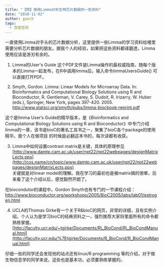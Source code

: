 ```yaml
---
title: "【转】使用Limma分析生物芯片数据的一些资料"
date: "2010-11-02"
author: gaoch
tags:
  - 百度空间
---
```


一直使用Limma对手头的芯片数据分析，这里提供一些Limma的学习资料给楼里需要分析芯片数据的朋友。据我个人的经验，如果把这些资料都琢磨透，Limma使用应该是游刃有余的。  
  
1. Limma的User's Guide
这个PDF文件是Limma操作的最权威指南，随每个版本的Limma一起发布，在R中调用limma后，输入命令limmaUsersGuide()
可以直接打开PDF。  
  
2. Smyth, Gordon. Limma: Linear Models for Microarray Data. In:
Bioinformatics and Computational Biology Solutions using R and
Bioconductor, R. Gentleman, V. Carey, S. Dudoit, R. Irizarry, W. Huber
(eds.), Springer, New York, pages 397-420. 2005.  
<http://www.statsci.org/smyth/pubs/limma-biocbook-reprint.pdf>  
  
这个是limma User‘s Guide的精华版本，是《Bioinformatics and Computational
Biology Solutions using R and
Bioconductor》中专门介绍limma的一章，该书是bioC的著名工具书之一，聚集了bioC各个package的使用精华。我个人在做项目
的时候是必翻这本书的，每次读都有收获。  
  
3. Limma中如何设置contrast
matrix是关键，具体的原理参见[http://www.damtp.cam.ac.uk/user/npt22/npt22webpages/designMatrixLects.pps](http://cos.name/cn/topic/www.damtp.cam.ac.uk/user/npt22/npt22webpages/designMatrixLects.pps)  
关键就是对linear
model的理解。我在学习的最初也是被matrix搞的很晕，后来看了这个介绍以后，感觉豁然开朗了。  
  
在biocondutor的课程中，Gordon Smyth也有专门的一节课程介绍：  
<http://www.bioconductor.org/workshops/2005/BioC2005/labs/lab01/estrogen.html>  
  
4. UCLA的Thomas
Girke有一个关于R&bioC的网页，非常的详细，且有实例介绍。个人认为是学习bioC的经典资料之一，强烈推荐大家将里面所有的命令都熟练掌握。  
[http://faculty.ucr.edu/~tgirke/Documents/R\_BioCond/R\_BioCondManual.html](http://faculty.ucr.edu/%7Etgirke/Documents/R_BioCond/R_BioCondManual.html)  
  
仔细一些的同学还会发现他的站点还有linux/R programming
等的介绍，对于做生物信息学的同学来说，这些也是基本功，必须要熟练掌握的。
